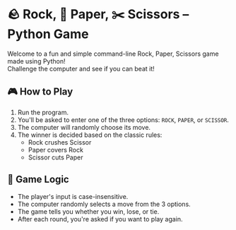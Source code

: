 # 🪨 Rock, 📄 Paper, ✂️ Scissors – Python Game

Welcome to a fun and simple command-line Rock, Paper, Scissors game made using Python!  
Challenge the computer and see if you can beat it!

## 🎮 How to Play

1. Run the program.
2. You'll be asked to enter one of the three options: `ROCK`, `PAPER`, or `SCISSOR`.
3. The computer will randomly choose its move.
4. The winner is decided based on the classic rules:
   - Rock crushes Scissor
   - Paper covers Rock
   - Scissor cuts Paper

## 🧠 Game Logic

- The player's input is case-insensitive.
- The computer randomly selects a move from the 3 options.
- The game tells you whether you win, lose, or tie.
- After each round, you're asked if you want to play again.